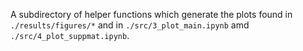 A subdirectory of helper functions which generate the plots found in `./results/figures/*` and in `./src/3_plot_main.ipynb` amd `./src/4_plot_suppmat.ipynb`.